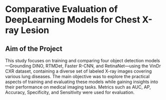 # Comparative Evaluation of DeepLearning Models for Chest X-ray Lesion

## Aim of the Project
This study focuses on training and comparing four object detection models—Grounding DINO, RTMDet, Faster R-CNN, and RetinaNet—using the VinDr CXR dataset, containing a diverse set of labeled X-ray images covering various lung diseases. The main objective was to explore the practical aspects of training and evaluating these models while gaining insights into their performance on medical imaging tasks. Metrics such as AUC, AP, Accuracy, Specificity, and Sensitivity were used for evaluation.
